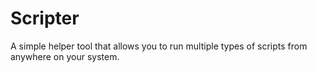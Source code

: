 # Scripter
A simple helper tool that allows you to run multiple types of scripts from anywhere on your system.
